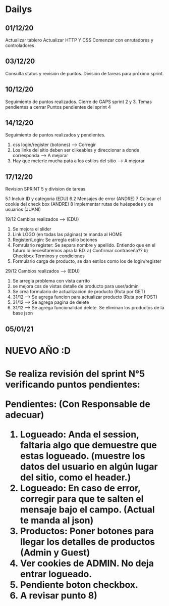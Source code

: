 
<h1>Dailys</h1>

<h2>01/12/20</h2>

Actualizar tablero 
Actualizar HTTP Y CSS
Comenzar con enrutadores y controladores

<h2>03/12/20</h2>

Consulta status y revisión de puntos.
División de tareas para próximo sprint.

<h2>10/12/20</h2>

Seguimiento de puntos realizados.
Cierre de GAPS sprint 2 y 3.
Temas pendientes a cerrar
Puntos pendientes del sprint 4

<h2>14/12/20</h2>

Seguimiento de puntos realizados y pendientes.
1) css login/register (botones) --> Corregir
2) Los links del sitio deben ser clikeables y direccionar a donde corresponda --> A mejorar
3) Hay que meterle mucha pata a los estilos del sitio --> A mejorar


<h2>17/12/20</h2>
Revision SPRINT 5 y division de tareas

5.1 Incluir ID y categoria (EDU)
6.2 Mensajes de error (ANDRE)
7 Colocar el cookie del check box (ANDRE)
8 Implementar rutas de huéspedes y de usuarios  (JUANI)

19/12 Cambios realizados --> (EDU)
1) Se mejora el slider
2) Link LOGO (en todas las páginas) te manda al HOME
3) Register/Login: Se arregla estilo botones
4) Fomrulario register: Se separa nombre y apellido. Entiendo que en el futuro lo necesitaremos apra la BD.
    a) Confirmar contraseña??
    b) Checkbox Términos y condiciones
6) Formulario carga de producto, se dan estilos como los de login/register

29/12 Cambios realizados --> (EDU)
1) Se arregla problema con vista carrito
2) se mejora css de vistas detalle de producto para user/admin
3) Se crea formulario de actualizacion de producto (Ruta por GET)
4) 31/12 --> Se agrega funcion para actualizar producto (Ruta por POST)
5) 31/12 --> Se agrega pagina de delete
6) 31/12 --> Se agrega funcionalidad delete. Se eliminan los productos de la base json

<h2>05/01/21</h2>
<h1>NUEVO AÑO :D<h1>
Se realiza revisión del sprint N°5 verificando puntos pendientes:

Pendientes: (Con Responsable de adecuar)
1) Logueado: Anda el session, faltaria algo que demuestre que estas logueado. (muestre
los datos del usuario en algún lugar del sitio, como el header.)
2) Logueado: En caso de error, corregir para que te salten el mensaje bajo el campo. (Actual te manda al json)
3) Productos: Poner botones para llegar los detalles de productos (Admin y Guest)
4) Ver cookies de ADMIN. No deja entrar logueado. 
5) Pendiente boton checkbox.
6) A revisar punto 8)